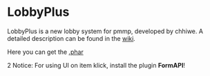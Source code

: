 # LobbyPlus
LobbyPlus is a new lobby system for pmmp, developed by chhiwe. A detailed description can be found in the <a href="https://github.com/chhiwe/LobbyPlus/wiki">wiki</a>.

Here you can get the <a href="https://poggit.pmmp.io/ci/chhiwe/lobbyplus/lobbyplus">.phar</a>

2 Notice: For using UI on item klick, install the plugin **FormAPI**!
